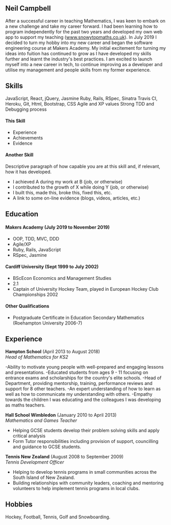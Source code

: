 ## Neil Campbell

After a successful career in teaching Mathematics, I was keen to embark on a new challenge and take my career forward. I had been learning how to program independently for the past two years and developed my own web app to support my teaching (www.snowytopmaths.co.uk). In July 2019 I decided to turn my hobby into my new career and began the software engineering course at Makers Academy. My initial excitement for turning my ideas into fuition has continued to grow as I have developed my skills further and learnt the industry's best practices. I am excited to launch myself into a new career in tech, to continue improving as a developer and utilise my management and people skills from my former experience. 

## Skills

JavaScript, React, jQuery, Jasmine
Ruby, Rails, RSpec, Sinatra
Travis CI, Heroku, Git, Html, Bootstrap, CSS
Agile and XP values
Strong TDD and Debugging process

#### This Skill

- Experience
- Achievements
- Evidence

#### Another Skill

Descriptive paragraph of how capable you are at this skill and, if relevant, how it has developed.

- I achieved A during my work at B (job, or otherwise)
- I contributed to the growth of X while doing Y (job, or otherwise)
- I built this, made this, broke this, fixed this, etc.
- A link to some on-line evidence (blogs, videos, articles, etc.)

## Education

#### Makers Academy (July 2019 to November 2019)

- OOP, TDD, MVC, DDD
- Agile/XP
- Ruby, Rails, JavaScript
- RSpec, Jasmine

#### Cardiff University (Sept 1999 to July 2002)

- BScEcon Economics and Management Studies
- 2.1
- Captain of University Hockey Team, played in European Hockey Club Championships 2002

#### Other Qualifications
- Postgraduate Certificate in Education Secondary Mathematics (Roehampton University 2006-7)

## Experience

**Hampton School** (April 2013 to August 2018)    
*Head of Mathematics for KS2*  

-Ability to motivate young people with well-prepared and engaging lessons and presentations.
-Educated students from ages 9 - 11 focusing on entrance exams and scholarships for the country's elite schools.
-Head of Department, providing mentorship, training, performance reviews and support for 8 other teachers.
-An expert understanding of how to learn as well as how to communicate my understanding with others.
-Empathy towards the children I was educating and the colleagues I was developing as maths teachers.

**Hall School Wimbledon** (January 2010 to April 2013)   
*Mathematics and Games Teacher*  
- Helping GCSE students develop their problem solving skills and apply critical analysis
- Form Tutor responsibilities including provision of support, councilling and guidance to GCSE students.

**Tennis New Zealand** (August 2008 to September 2009)   
*Tennis Development Officer*  
- Helping to develop tennis programs in small communities across the South Island of New Zealand.
- Building relationships with community leaders, coaching and mentoring volunteers to help implement tennis programs in local clubs.

## Hobbies

Hockey, Football, Tennis, Golf and Snowboarding.
